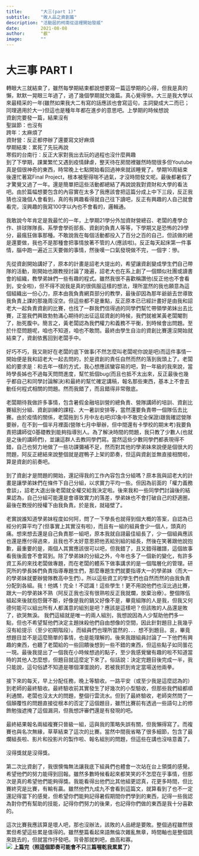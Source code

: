 ```yaml
---
title:       "大三(part 1)"
subtitle:    "敗人品之資創篇"
description: "活動屆的柯南從這裡開始發威"
date:        2021-08-08
author:      "叡"
image:       ""
---
```


# 大三事 PART I

轉眼大三就結束了，雖然每學期結束都說想要寫一篇這學期的心得，但我是真的懶，默默一晃眼三年過了，過了幾個學期就欠幾篇。真心覺得慘。大三是我大學以來最精采的一年(雖然如果我大二有寫的話應該也會寫這句，主詞變成大二而已；同理適用於大一)但這也是種年年都在進步的意思吧。上學期的時候想說 \
資創完要發一篇，結果沒有 \
聖誕節：也沒有 \
跨年：太麻煩了 \
資財營：反正都停辦了還要寫文好麻煩 \
學期結束：累死了先玩再說 \
寒假的台南行：反正大家對我出去玩的過程也沒什麼興趣 \
到了下學期，課業繁忙又遇到疫情肆虐，整天待在房間裡雖然時間很多但Youtube真是個很神奇的東西，時常晚上七點開始看回過神來就該睡覺了。學期16周結束後還忙著寫Final Project，根本被壓得喘不過氣，才沒時間發文呢。最後都暑假了才驚覺又過了一年。還是簡單把這些活動都總結了再說說我對資財和大學的看法吧。由於篇幅想要包含的內容實在太多了我應該會把這篇分成上中下三段，反正我猜也沒幾個人會看到，真的有興趣看得就自己往下讀吧，反正有興趣的人自己就會看完，沒興趣的我寫100字以內也不會看的，邏輯通。
\
\
我敢說今年肯定是我最忙的一年，上學期21學分外加資財營總召、老闆的產學合作、排球隊隊長、系學會學術部長、資創的負責人等等，下學期又是恐怖的29學分，最瘋狂做事那種。不敢說我在每個活動都投入了百分之百的自己，但該做的總是還要做，我也不是那種會把事情放著不管的人(應該啦)。反正每天起床第一件事情，腦中跑一遍近三天要做的事情，然後嘆一口氣發現做不完，一個字：慘。
\
\
先從資創開始講好了，原本的計畫是詔老大提出的，希望讓資創變成學生們自己帶隊的活動，剛開始也跟教授討論了幾遍，詔老大也在系上創了一個類似社團或讀書會的組織，教學弟妹們一些有趣的程式。雖然我很不喜歡稱讚他(反正他也不會看到，安全啦)，但不得不說我是真的很佩服這樣的想法，理所當然的我也願意為這個組織出一份心力，原本由我負責網頁部分的教學，最後卻因為那年爺爺去世導致我負責上課的那幾周沒空。但這些都不是重點，反正原本已已經計畫好是由我和詔老大一起負責資創的比賽，也找了一群我們信得過的同學們幫忙帶領學弟妹出去比賽，正當我們興致勃勃滿心期待的出征這屆資創的時候，我們就被某黃老闆閹割了，胎死腹中。簡言之，黃老闆認為我們權力和義務不平衡，到時候會出問題。至於什麼問題呢，咱也不知道，咱也不敢問。最終由學生自治的資創比賽還沒開始就結束了，資創依舊回到老闆手中。
\
\
好巧不巧，我又剛好在老闆的底下做事(不然怎麼叫老闆呢你說是吧)而這件事情一開始便是我和詔老大一起去問的，於是資創的責任自然而然的落到我頭上了。老闆給的要求是：和去年一樣的方式，我心想應該蠻容易的吧，對一年級的我來說，當時學長姊也不過每天問問進度，幫忙抵個bug(而且也抵不太出來，反正最後也幾乎都自己和同學討論解決)和最終的幫忙確定講稿，報名那些東西，基本上不會去動任何程式相關的問題。然而我錯了，而且錯得非常徹底。
\
\
老闆期待我做許多事情，包含暑假金融培訓營的總負責、營隊講師的培訓、資創比賽組別分組、資創訓練的課程、大一暑訓安排等，當然還要負責帶一個隊伍去比賽。由於疫情的關係，老闆拖到５月中左右吧(印象中不敢完全保證)跟我確認營隊要辦，在不到一個半月裡面(營隊七月中舉辦，但中間還有卡學校的期末考)我要負責把講師從0基礎教到能夠指導別人。為了解決時間的問題，我只教了少數人(也就是之後的講師們)，並讓這群人去教同學們寫。當然這些少數同學們都表現得不錯，自己也努力地做了一些功課彌補不足，然而對其他的學弟妹來說便是個很大的問題，阿反正總結來說整個就是趕鴨子上架的節奏，但這與資創並無直接相關啦，算是資創的前奏吧。
\
\
到了資創才是問題的開始，還記得我的工作內容包含分組嗎？原本我與詔老大的計畫是讓學弟妹們在條件下自己分組，以求實力平均一些。但因為前面的「權力義務會談」，詔老大退出後老闆就全權交給我決定啦。後來我和一些同學們討論後的結果認為，自己分組可能還是會導致實力的落差，學弟妹也不會打破自己的舒適圈，最後在教授的授權下由我負責。於是我，就碰壁了。
\
\
老實說誰知道學弟妹程度如何阿，問了一下學長也就得到個大概的答案，自認為已經分的算平均了(但事實上其實沒有啦)，而且有一組的組員會少一個人，頭真的痛。想來想去還是自己負責那一組吧，原本我就自詡最佳組長了，少一個組員應該也還是應付得過來，且我也不太好意思把他丟給別組的組長，然後在笑著跟他說抱歉，最重要的是，兩個人其實應該很可以吧，但我錯了，且又錯得離譜，這個故事看我後面會不會寫到。除了學弟妹的分組之外，今年也多了一個新的變化，有許多資工系的來找老闆做專題，而在老闆的體系下做事講求的是一個階層化的管理。研究所的學長姊們負責指導專題生們，那麼專題生們就要指導大一的學弟妹（而大一的學弟妹就要辦營隊教高中生們）。所以這些資工的學生們也自然而然的由我負責分配到各組。我！他媽！完全！不認識！這些學生！更不用說他們也沒比過比賽，跟大一的學弟妹不熟（阿反正我也沒有很熟啦反正我就爛，放棄治療）。整個隊伍組起來後就抱怨聲不斷，好像是我的鍋又好像不是，畢竟組隊的人是我，但我又何德何能可以組出所有人都滿意的組別是吧？應該是這樣吧？但該敗的人品還是敗了，欲哭無淚。
我們這組就是唯一的兩人組別，我想說因為人少幫助他們多一點，但也不希望幫他們決定主題抹殺他們自由想像的空間，因此針對題目上我幾乎沒有給提示（至少初期階段）。而組員們也理所當然的．．．想不到題目。哀，畢竟想題目並不是這麼簡單的事情，也是能理解的。後來我跟組員討論了一下他們有興趣的東西，也聽了老闆給的一些回饋後想到一些不錯的東西，但這些點子如同曇花一現。最後我提出了一個我在小時候想過的點子，至少我感覺蠻有趣的啦不知道當時的其他人怎麼想，但題目就這麼定下來了。俗話說：決定完題目後完成一半，我只能說，這句俗諺不知道是哪個渾蛋說的，若被我抓到肯定當場送他兩拳。
\
\
接下來的每天，早上分配任務，晚上等驗收。一路平安（或至少我是這麼認為的）到老師的最終驗收。最終驗收前其實發生了好幾次的小型驗收，但那些我們組都順利通關，老闆也沒太大的問題，整個行雲流水。但到了最終驗收，老師突然問了一個顛覆性的問題直接從根本的否定了這個題目，雖然比賽前有透過一些語句上的修飾勉強遮掩了這個漏洞，但我想評審們還是有發現的吧。
\
\
最終結果報名兩組複賽只晉級一組，這與我的策略失誤有關，但我懶得寫了。而複賽也與名次無緣，草草結束了這次的比賽。當然中間我省略了很多細節，包含了最爛組長啦、影片和投影片的製作啦、報名組別的問題，但這些在講也沒啥意義了。
\
\
沒得獎就是沒得獎。
\
\
第二次比資創了，我很懊悔無法讓我底下組員們也體會一次站在台上領獎的感覺。希望他們的努力能得到回報。雖然多數時候看起來都笑笑的不怎麼在乎事情，但那次是真的希望他們能夠得獎。我能看得出他們比其他組更認真，花更多時間，但比賽終究是比賽，有輸有贏。雖然他們九成九不會看到這篇文，就算看到了也不一定還記得當下的感覺，但希望你們能夠記得暑假期間你們學到的東西，記得一些我認為對你們有幫助的技能，記得你們努力的後果，也記得你們做的東西是我十分喜歡的。
\
\
這次比賽我應該算是壞人吧，那也沒辦法，該敗的人品總是要敗。整個過程雖然很累但希望這些累是值得的。雖然整篇看起來語無倫次雜亂無章，時間軸也是整個跳來跳去的，但就當作抒發吧。背骨那就刺吧，曲高和寡。
\
![](uploads/please.jpg)
**上篇完（照這個節奏可能會不只三篇喔乾我累累了）**